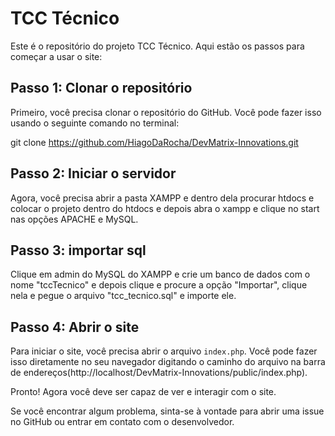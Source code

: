 # TCC Técnico

Este é o repositório do projeto TCC Técnico. Aqui estão os passos para começar a usar o site:

## Passo 1: Clonar o repositório

Primeiro, você precisa clonar o repositório do GitHub. Você pode fazer isso usando o seguinte comando no terminal:


git clone https://github.com/HiagoDaRocha/DevMatrix-Innovations.git



## Passo 2: Iniciar o servidor

Agora, você precisa abrir a pasta XAMPP e dentro dela procurar htdocs e colocar o projeto dentro do htdocs e
depois abra o xampp e clique no start nas opções APACHE e MySQL.



## Passo 3: importar sql

Clique em admin do MySQL do XAMPP e crie um banco de dados com o nome "tccTecnico" e depois clique e procure a opção
"Importar", clique nela e pegue o arquivo "tcc_tecnico.sql" e importe ele.



## Passo 4: Abrir o site

Para iniciar o site, você precisa abrir o arquivo `index.php`. Você pode fazer isso diretamente no seu navegador digitando o caminho do arquivo na barra de endereços(http://localhost/DevMatrix-Innovations/public/index.php).

Pronto! Agora você deve ser capaz de ver e interagir com o site.

Se você encontrar algum problema, sinta-se à vontade para abrir uma issue no GitHub ou entrar em contato com o desenvolvedor.
